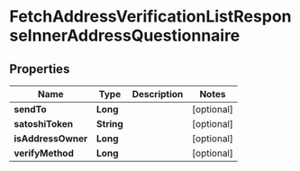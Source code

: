 

# FetchAddressVerificationListResponseInnerAddressQuestionnaire


## Properties

| Name | Type | Description | Notes |
|------------ | ------------- | ------------- | -------------|
|**sendTo** | **Long** |  |  [optional] |
|**satoshiToken** | **String** |  |  [optional] |
|**isAddressOwner** | **Long** |  |  [optional] |
|**verifyMethod** | **Long** |  |  [optional] |



